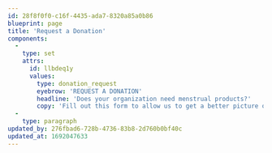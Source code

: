 ```yaml
---
id: 28f8f0f0-c16f-4435-ada7-8320a85a0b86
blueprint: page
title: 'Request a Donation'
components:
  -
    type: set
    attrs:
      id: llbdeq1y
      values:
        type: donation_request
        eyebrow: 'REQUEST A DONATION'
        headline: 'Does your organization need menstrual products?'
        copy: 'Fill out this form to allow us to get a better picture of the populations and organizations we donate products to. Someone from our team will get back to you.'
  -
    type: paragraph
updated_by: 276fbad6-728b-4736-83b8-2d760b0bf40c
updated_at: 1692047633
---
```

